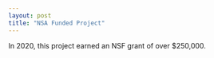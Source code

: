 ```yaml
---
layout: post
title: "NSA Funded Project"
---
```


In 2020, this project earned an NSF grant of over $250,000.

